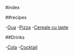 #index

##recipes

-[Oua](recipes/omleta.md)
-[Pizza](recipes/pizza.md)
-[Cereale cu lapte](recipes/cereale-cu-lapte.md)


##Drinks

-[Cola](recipes/cola.md)
-[Cocktail](recipes/cocktail.md)